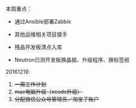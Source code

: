 本周重点：

* 通过Ansible部署Zabbix

* 其他运维相关项目接手

* 残品开发板清点入库

* Neutron已测开发板换晶振、升级程序、换标签纸

20161219:

1. ~~一周工作计划~~
2. ~~mac电脑升级（xcode升级）~~
3. ~~分配微信公众号管理员／淘宝子账户~~




